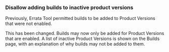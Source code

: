 ### Disallow adding builds to inactive product versions

Previously, Errata Tool permitted builds to be added to Product Versions
that were not enabled.

This has been changed. Builds may now only be added for Product Versions
that are enabled. A list of inactive Product Versions is shown on the
Builds page, with an explanation of why builds may not be added to them.
